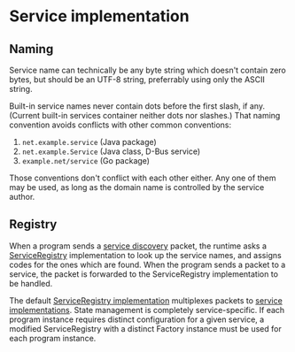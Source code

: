 # Service implementation

## Naming

Service name can technically be any byte string which doesn't contain zero
bytes, but should be an UTF-8 string, preferrably using only the ASCII string.

Built-in service names never contain dots before the first slash, if any.
(Current built-in services container neither dots nor slashes.)  That naming
convention avoids conflicts with other common conventions:

  1. `net.example.service` (Java package)
  2. `net.example.Service` (Java class, D-Bus service)
  3. `example.net/service` (Go package)

Those conventions don't conflict with each other either.  Any one of them may
be used, as long as the domain name is controlled by the service author.


## Registry

When a program sends a [service discovery](Programming.md#service-discovery)
packet, the runtime asks a
[ServiceRegistry](https://godoc.org/github.com/tsavola/gate/run#ServiceRegistry)
implementation to look up the service names, and assigns codes for the ones
which are found.  When the program sends a packet to a service, the packet is
forwarded to the ServiceRegistry implementation to be handled.

The default
[ServiceRegistry implementation](https://godoc.org/github.com/tsavola/gate/service#Registry)
multiplexes packets to
[service implementations](https://godoc.org/github.com/tsavola/gate/service#Factory).
State management is completely service-specific.  If each program instance
requires distinct configuration for a given service, a modified ServiceRegistry
with a distinct Factory instance must be used for each program instance.

